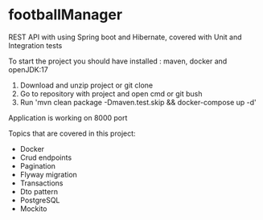 # footballManager
REST API with using Spring boot and Hibernate, covered with Unit and Integration tests

To start the project you should have installed : maven, docker and openJDK:17
1. Download and unzip project or git clone
2. Go to repository with project and open cmd or git bush
3. Run 'mvn clean package -Dmaven.test.skip && docker-compose up -d'

Application is working on 8000 port

Topics that are covered in this project:
- Docker
- Crud endpoints 
- Pagination 
- Flyway migration
- Transactions
- Dto pattern 
- PostgreSQL
- Mockito

